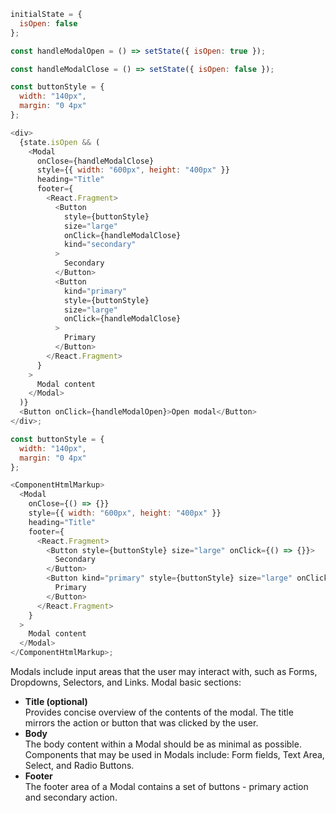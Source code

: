 ```js
initialState = {
  isOpen: false
};

const handleModalOpen = () => setState({ isOpen: true });

const handleModalClose = () => setState({ isOpen: false });

const buttonStyle = {
  width: "140px",
  margin: "0 4px"
};

<div>
  {state.isOpen && (
    <Modal
      onClose={handleModalClose}
      style={{ width: "600px", height: "400px" }}
      heading="Title"
      footer={
        <React.Fragment>
          <Button
            style={buttonStyle}
            size="large"
            onClick={handleModalClose}
            kind="secondary"
          >
            Secondary
          </Button>
          <Button
            kind="primary"
            style={buttonStyle}
            size="large"
            onClick={handleModalClose}
          >
            Primary
          </Button>
        </React.Fragment>
      }
    >
      Modal content
    </Modal>
  )}
  <Button onClick={handleModalOpen}>Open modal</Button>
</div>;
```

```js noeditor
const buttonStyle = {
  width: "140px",
  margin: "0 4px"
};

<ComponentHtmlMarkup>
  <Modal
    onClose={() => {}}
    style={{ width: "600px", height: "400px" }}
    heading="Title"
    footer={
      <React.Fragment>
        <Button style={buttonStyle} size="large" onClick={() => {}}>
          Secondary
        </Button>
        <Button kind="primary" style={buttonStyle} size="large" onClick={() => {}}>
          Primary
        </Button>
      </React.Fragment>
    }
  >
    Modal content
  </Modal>
</ComponentHtmlMarkup>;
```

Modals include input areas that the user may interact with, such as Forms, Dropdowns, Selectors, and Links.
Modal basic sections:

<ul>
  <li>
    <b>Title (optional)</b><br />
    Provides concise overview of the contents of the modal. The title mirrors the action or button that was clicked by the user.
  </li>
  <li>
    <b>Body</b><br />
    The body content within a Modal should be as minimal as possible. Components that may be used in Modals include: Form fields, Text Area, Select, and Radio Buttons.
  </li>
  <li>
    <b>Footer</b><br />
    The footer area of a Modal contains a set of buttons - primary action and secondary action.
  </li>
</ul>
